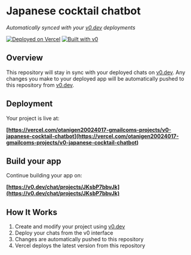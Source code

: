 # Japanese cocktail chatbot

*Automatically synced with your [v0.dev](https://v0.dev) deployments*

[![Deployed on Vercel](https://img.shields.io/badge/Deployed%20on-Vercel-black?style=for-the-badge&logo=vercel)](https://vercel.com/otanigen20024017-gmailcoms-projects/v0-japanese-cocktail-chatbot)
[![Built with v0](https://img.shields.io/badge/Built%20with-v0.dev-black?style=for-the-badge)](https://v0.dev/chat/projects/JKsbP7bbvJk)

## Overview

This repository will stay in sync with your deployed chats on [v0.dev](https://v0.dev).
Any changes you make to your deployed app will be automatically pushed to this repository from [v0.dev](https://v0.dev).

## Deployment

Your project is live at:

**[https://vercel.com/otanigen20024017-gmailcoms-projects/v0-japanese-cocktail-chatbot](https://vercel.com/otanigen20024017-gmailcoms-projects/v0-japanese-cocktail-chatbot)**

## Build your app

Continue building your app on:

**[https://v0.dev/chat/projects/JKsbP7bbvJk](https://v0.dev/chat/projects/JKsbP7bbvJk)**

## How It Works

1. Create and modify your project using [v0.dev](https://v0.dev)
2. Deploy your chats from the v0 interface
3. Changes are automatically pushed to this repository
4. Vercel deploys the latest version from this repository
